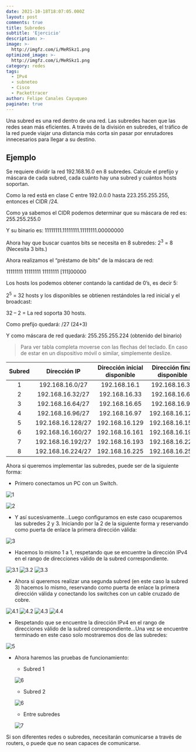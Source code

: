 ```yaml
---
date: 2021-10-18T18:07:05.000Z
layout: post
comments: true
title: Subredes
subtitle: 'Ejercicio'
description: >-
image: >-
  http://imgfz.com/i/MeRSkz1.png
optimized_image: >-
  http://imgfz.com/i/MeRSkz1.png
category: redes
tags:
  - IPv4
  - subneteo
  - Cisco
  - Packettracer
author: Felipe Canales Cayuqueo
paginate: true
---
```

Una subred es una red dentro de una red. Las subredes hacen que las redes sean más eficientes. A través de la división en subredes, el tráfico de la red puede viajar una distancia más corta sin pasar por enrutadores innecesarios para llegar a su destino.

## Ejemplo

Se requiere dividir la red 192.168.16.0 en 8 subredes. Calcule el prefijo y máscara de cada subred, cada cuánto hay una subred y cuántos hosts soportan.

Como la red está en clase C entre 192.0.0.0 hasta 223.255.255.255, entonces el CIDR /24.

Como ya sabemos el CIDR podemos determinar que su máscara de red es: 255.255.255.0

Y su binario es: 11111111.11111111.11111111.00000000

Ahora hay que buscar cuantos bits se necesita en 8 subredes:
2<sup>3</sup> = 8 (Necesita 3 bits.)

Ahora realizamos el “préstamo de bits” de la máscara de red:

11111111 11111111 11111111 [111]00000

Los hosts los podemos obtener contando la cantidad de 0’s, es decir 5:

2<sup>5</sup> = 32 hosts y los disponibles se obtienen restándoles la red inicial y el broadcast:

32 – 2 = La red soporta 30 hosts.

Como prefijo quedará: /27 (24+3)

Y como máscara de red quedará: 255.255.255.224 (obtenido del binario)

>Para ver tabla completa moverse con las flechas del teclado. En caso de estar en un dispositivo móvil o similar, simplemente deslize.

| Subred | Dirección IP | Dirección inicial disponible | Dirección final disponible | Dirección broadcast | Máscara |
| :--------: | :--------: | :-------: | :-------: | :-------: | :-------: |
| 1 | 192.168.16.0/27 | 192.168.16.1 | 192.168.16.30 | 192.168.16.31 | 255.255.255.224 |
| 2 | 192.168.16.32/27 | 192.168.16.33 | 192.168.16.62 | 192.168.16.63 | 255.255.255.224 |
| 3 | 192.168.16.64/27 | 192.168.16.65 | 192.168.16.94 | 192.168.16.95 | 255.255.255.224 |
| 4 | 192.168.16.96/27 | 192.168.16.97 | 192.168.16.126 | 192.168.16.127 | 255.255.255.224 |
| 5 | 192.168.16.128/27 | 192.168.16.129 | 192.168.16.158 | 192.168.16.159 | 255.255.255.224 |
| 6 | 192.168.16.160/27 | 192.168.16.161 | 192.168.16.190 | 192.168.16.191 | 255.255.255.224 |
| 7 | 192.168.16.192/27 | 192.168.16.193 | 192.168.16.222 | 192.168.16.223 | 255.255.255.224 |
| 8 | 192.168.16.224/27 | 192.168.16.225 | 192.168.16.254 | 192.168.16.255 | 255.255.255.224 |

Ahora si queremos implementar las subredes, puede ser de la siguiente forma:

* Primero conectamos un PC con un Switch.

![1](http://imgfz.com/i/gZxY8HO.png)

![2](http://imgfz.com/i/yxpDnFA.png)

* Y así sucesivamente...Luego configuramos en este caso ocuparemos las subredes 2 y 3. Iniciando por la 2 de la siguiente forma y reservando como puerta de enlace la primera dirección válida:

![3](http://imgfz.com/i/NQYdwiH.png)

* Hacemos lo mismo 1 a 1, respetando que se encuentre la dirección IPv4 en el rango de direcciones válido de la subred correspondiente.

![3.1](http://imgfz.com/i/7ArGjcg.png)
![3.2](http://imgfz.com/i/xz4WOFX.png)
![3.3](http://imgfz.com/i/FNHqezb.png)

* Ahora si queremos realizar una segunda subred (en este caso la subred 3) hacemos lo mismo, reservando como puerta de enlace la primera dirección válida y conectando los switches con un cable cruzado de cobre.

![4.1](http://imgfz.com/i/hGWJ39k.png)
![4.2](http://imgfz.com/i/MnQPvrm.png)
![4.3](http://imgfz.com/i/BZDfNoX.png)
![4.4](http://imgfz.com/i/x7bNH5u.png)

* Respetando que se encuentre la dirección IPv4 en el rango de direcciones válido de la subred correspondiente...Una vez se encuentre terminado en este caso solo mostraremos dos de las subredes:

![5](http://imgfz.com/i/MeRSkz1.png)

* Ahora haremos las pruebas de funcionamiento:

    * Subred 1
    
    ![6](http://imgfz.com/i/Nv4HqX9.png)
    
    * Subred 2
    
    ![6](http://imgfz.com/i/bCLQ0hZ.png)
    
    * Entre subredes
    
    ![7](http://imgfz.com/i/jhxLZiF.png)
    
Si son diferentes redes o subredes, necesitarán comunicarse a través de routers, o puede que no sean capaces de comunicarse.
